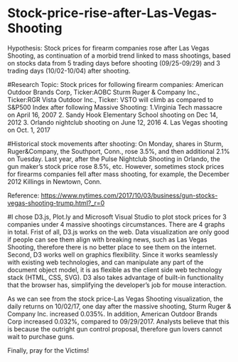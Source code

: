 # Stock-price-rise-after-Las-Vegas-Shooting
Hypothesis: Stock prices for firearm companies rose after Las Vegas Shooting, as continuation of a morbid trend linked to mass shootings, based on stocks data from 5 trading days before shooting (09/25-09/29) and 3 trading days (10/02-10/04) after shooting. 

#Research Topic: 
Stock prices for following firearm companies:
American Outdoor Brands Corp, Ticker:AOBC
Sturm Ruger & Company Inc., Ticker:RGR
Vista Outdoor Inc., Ticker: VSTO
will climb as compared to S&P500 Index after following Massive Shooting:
	1.Virginia Tech massacre on April 16, 2007
	2. Sandy Hook Elementary School shooting on Dec 14, 2012
	3. Orlando nightclub shooting on June 12, 2016
	4. Las Vegas shooting on Oct. 1, 2017

#Historical stock movements after shooting: 
On Monday, shares in Sturm, Ruger&Company, the Southport, Conn., rose 3.5%, and then additional 2.1% on Tuesday. Last year, after the Pulse Nightclub Shooting in Orlando, the gun maker’s stock price rose 8.5%, etc. However, sometimes stock prices for firearms companies fell after mass shooting, for example, the December 2012 Killings in Newtown, Conn. 

Reference:
https://www.nytimes.com/2017/10/03/business/gun-stocks-vegas-shooting-trump.html?_r=0

#I chose D3.js, Plot.ly and Microsoft Visual Studio to plot stock prices for 3 companies under 4 massive shootings circumstances. There are 4 graphs in total. Frist of all, D3.js works on the web. Data visualization are only good if people can see them align with breaking news, such as Las Vegas Shooting, therefore there is no better place to see them on the internet. Second, D3 works well on graphics flexibility. Since it works seamlessly with existing web technologies, and can manipulate any part of the document object model, it is as flexible as the client side web technology stack (HTML, CSS, SVG). D3 also takes advantage of built-in functionality that the browser has, simplifying the developer’s job for mouse interaction. 

As we can see from the stock price-Las Vegas Shooting visualization, the daily returns on 10/02/17, one day after the massive shooting, Sturm Ruger & Company Inc. increased 0.035%. In addition, American Outdoor Brands Corp increased 0.032%, compared to 09/29/2017. Analysts believe that this is because the outright gun control proposal, therefore gun lovers cannot wait to purchase guns. 

Finally, pray for the Victims! 

